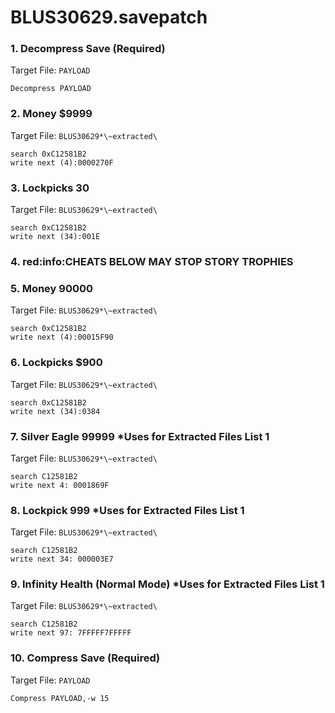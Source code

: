 # BLUS30629.savepatch

### 1. Decompress Save (Required)

Target File: `PAYLOAD`

```
Decompress PAYLOAD
```

### 2. Money $9999

Target File: `BLUS30629*\~extracted\`

```
search 0xC12581B2
write next (4):0000270F
```

### 3. Lockpicks 30

Target File: `BLUS30629*\~extracted\`

```
search 0xC12581B2
write next (34):001E
```

### 4. red:info:CHEATS BELOW MAY STOP STORY TROPHIES
### 5. Money 90000

Target File: `BLUS30629*\~extracted\`

```
search 0xC12581B2
write next (4):00015F90
```

### 6. Lockpicks $900

Target File: `BLUS30629*\~extracted\`

```
search 0xC12581B2
write next (34):0384
```

### 7. Silver Eagle 99999 *Uses for Extracted Files List 1

Target File: `BLUS30629*\~extracted\`

```
search C12581B2
write next 4: 0001869F
```

### 8. Lockpick 999 *Uses for Extracted Files List 1

Target File: `BLUS30629*\~extracted\`

```
search C12581B2
write next 34: 000003E7
```

### 9. Infinity Health (Normal Mode) *Uses for Extracted Files List 1

Target File: `BLUS30629*\~extracted\`

```
search C12581B2
write next 97: 7FFFFF7FFFFF
```

### 10. Compress Save (Required)

Target File: `PAYLOAD`

```
Compress PAYLOAD,-w 15
```

